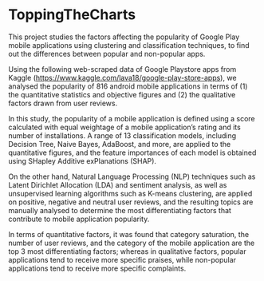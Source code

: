 # ToppingTheCharts

This project studies the factors affecting the popularity of Google Play mobile applications using clustering and classification techniques, to find out the differences between popular and non-popular apps. 

Using the following web-scraped data of Google Playstore apps from Kaggle (https://www.kaggle.com/lava18/google-play-store-apps), we analysed the popularity of 816 android mobile applications in terms of (1) the quantitative statistics and objective figures and (2) the qualitative factors drawn from user reviews. 

In this study, the popularity of a mobile application is defined using a score calculated with equal weightage of a mobile application’s rating and its number of installations. A range of 13 classification models, including Decision Tree, Naive Bayes, AdaBoost, and more, are applied to the quantitative figures, and the feature importances of each model is obtained using SHapley Additive exPlanations (SHAP). 

On the other hand, Natural Language Processing (NLP) techniques such as Latent Dirichlet Allocation (LDA) and sentiment analysis, as well as unsupervised learning algorithms such as K-means clustering, are applied on positive, negative and neutral user reviews, and the resulting topics are manually analysed to determine the most differentiating factors that contribute to mobile application popularity. 

In terms of quantitative factors, it was found that category saturation, the number of user reviews, and the category of the mobile application are the top 3 most differentiating factors; whereas in qualitative factors, popular applications tend to receive more specific praises, while non-popular applications tend to receive more specific complaints.
